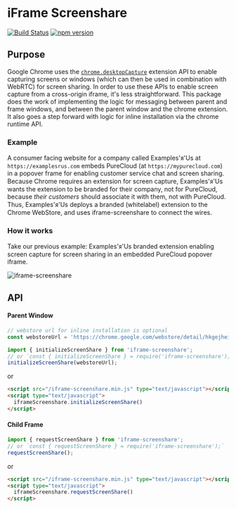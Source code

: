 # iFrame Screenshare
[![Build Status][1]][2] [![npm version][5]][6]

## Purpose

Google Chrome uses the [`chrome.desktopCapture`][3] extension API to enable
capturing screens or windows (which can then be used in combination with WebRTC)
for screen sharing. In order to use these APIs to enable screen capture from a
cross-origin iframe, it's less straightforward. This package does the work of
implementing the logic for messaging between parent and frame windows, and
between the parent window and the chrome extension. It also goes a step forward
with logic for inline installation via the chrome runtime API.

### Example

A consumer facing website for a company called Examples'ᴙ'Us at
`https://examplesrus.com` embeds PureCloud (at `https://mypurecloud.com`) in a
popover frame for enabling customer service chat and screen sharing. Because
Chrome requires an extension for screen capture, Examples'ᴙ'Us wants the
extension to be branded for their company, not for PureCloud, because *their
customers* should associate it with them, not with PureCloud. Thus,
Examples'ᴙ'Us deploys a branded (whitelabel) extension to the Chrome WebStore,
and uses iframe-screenshare to connect the wires.


### How it works

Take our previous example: Examples'ᴙ'Us branded extension enabling screen
capture for screen sharing in an embedded PureCloud popover iframe.

![iframe-screenshare][4]

## API

#### Parent Window
```javascript
// webstore url for inline installation is optional
const webstoreUrl = 'https://chrome.google.com/webstore/detail/hkgejheiebikekdmadhjgohfofafldbe';

import { initializeScreenShare } from 'iframe-screenshare';
// or `const { initializeScreenShare } = require('iframe-screenshare');`
initializeScreenShare(webstoreUrl);

```

or

```html
<script src="/iframe-screenshare.min.js" type="text/javascript"></script>
<script type="text/javascript">
  iframeScreenshare.initializeScreenShare()
</script>
```

#### Child Frame
```javascript
import { requestScreenShare } from 'iframe-screenshare';
// or `const { requestScreenShare } = require('iframe-screenshare');`
requestScreenShare();

```

or

```html
<script src="/iframe-screenshare.min.js" type="text/javascript"></script>
<script type="text/javascript">
  iframeScreenshare.requestScreenShare()
</script>
```

[1]:https://travis-ci.org/MyPureCloud/iframe-screenshare.svg?branch=master
[2]:https://travis-ci.org/MyPureCloud/iframe-screenshare
[3]:http://chimera.labs.oreilly.com/books/1230000000545/ch18.html
[4]:https://cloud.githubusercontent.com/assets/833911/18876974/b1c8da72-8499-11e6-95c3-650952c80e4f.png
[5]:https://badge.fury.io/js/iframe-screenshare.svg
[6]:https://badge.fury.io/js/iframe-screenshare
